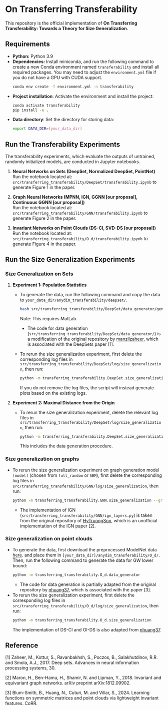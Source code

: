 # On Transferring Transferability
This repository is the official implementation of **On Transferring Transferability: Towards a Theory for Size Generalization**.

## Requirements

* **Python:** Python 3.9
* **Dependencies:** Install miniconda, and run the following command to create a new Conda environment named `transferability` and install all required packages. You may need to adjust the `environment.yml` file if you do not have a GPU with CUDA support.
    ```bash
    conda env create -f environment.yml -n transferability
    ```
* **Project installation**: Activate the environment and install the project:
   ```bash
   conda activate transferability
   pip install -e .
   ```
* **Data directory**: Set the directory for storing data:
   ```bash
   export DATA_DIR=[your_data_dir]
   ```

## Run the Transferability Experiments

The transferability experiments, which evaluate the outputs of untrained, randomly initialized models, are conducted in Jupyter notebooks.

1. **Neural Networks on Sets (DeepSet, Normalized DeepSet, PointNet)**  
   Run the notebook located at:  `src/transferring_transferability/DeepSet/transferability.ipynb`  to generate Figure 1 in the paper.

2. **Graph Neural Networks (MPNN, IGN, GGNN [our proposal], Continuous GGNN [our proposal])**  
   Run the notebook located at:  `src/transferring_transferability/GNN/transferability.ipynb` to generate Figure 2 in the paper.

3. **Invariant Networks on Point Clouds (DS-CI, SVD-DS [our proposal])**  
   Run the notebook located at:  `src/transferring_transferability/O_d/transferability.ipynb` to generate Figure 4 in the paper.

## Run the Size Generalization Experiments

### Size Generalization on Sets

1. **Experiment 1: Population Statistics**
   * To generate the data, run the following command and copy the data to `your_data_dir/anydim_transferability/deepset/`.
     ```bash
     bash src/transferring_transferability/DeepSet/data_generator/generate.sh
     ```
     Note: This requires MatLab. 
      * The code for data generation (`src/transferring_transferability/DeepSet/data_generator/`) is a modification of the original repository by [manzilzaheer](https://github.com/manzilzaheer/DeepSets), which is associated with the DeepSets paper [1].

   * To rerun the size generalization experiment, first delete the corresponding log files in `src/transferring_transferability/DeepSet/log/size_generalization`, then run:
     ```bash
     python -m transferring_transferability.DeepSet.size_generalization_popstats
     ```
     If you do not remove the log files, the script will instead generate plots based on the existing logs.

2. **Experiment 2: Maximal Distance from the Origin**
   * To rerun the size generalization experiment, delete the relevant log files in `src/transferring_transferability/DeepSet/log/size_generalization`, then run:
     ```bash
     python -m transferring_transferability.DeepSet.size_generalization_popstats
     ```
     This includes the data generation procedure.

### **Size generalization on graphs**
* To rerun the size generalization experiment on graph generation model `[model]` (chosen from `full_random` or `SBM`), first delete the corresponding log files in `src/transferring_transferability/GNN/log/size_generalization`, then run:
     ```bash
     python -m transferring_transferability.GNN.size_generalization --graph_model [model]
     ```
   * The implementation of IGN (`src/transferring_transferability/GNN/ign_layers.py`) is taken from the original repository of [HyTruongSon](https://github.com/HyTruongSon/InvariantGraphNetworks-PyTorch), which is an unofficial implementation of the IGN paper [2].
### **Size generalization on point clouds**
* To generate the data, first download the preprocessed ModelNet data [here](https://www.dropbox.com/scl/fi/3rx5fy519xvgbb26rt1ga/ModelNet.zip?rlkey=vkny9ajqqhes7jujxpbiqyf7r&st=tq0j3hwk&dl=0). and place them in `[your_data_dir]/anydim_transferability/O_d/`. Then, run the following command to generate the data for GW lower bound:
   ```bash
   python -m transferring_transferability.O_d.data_generator
   ```
   * The code for data generation is partially adapted from the original repository by [nhuang37](https://github.com/nhuang37/InvariantFeatures), which is associated with the paper [3].
* To rerun the size generalization experiment, first delete the corresponding log files in `src/transferring_transferability/O_d/log/size_generalization`, then run:
   ```bash
   python -m transferring_transferability.O_d.size_generalization
   ```
   The implementation of DS-CI and OI-DS is also adapted from [nhuang37](https://github.com/nhuang37/InvariantFeatures/).

## Reference
[1] Zaheer, M., Kottur, S., Ravanbakhsh, S., Poczos, B., Salakhutdinov, R.R. and Smola, A.J., 2017. Deep sets. Advances in neural information processing systems, 30.

[2] Maron, H., Ben-Hamu, H., Shamir, N. and Lipman, Y., 2018. Invariant and equivariant graph networks. arXiv preprint arXiv:1812.09902.

[3] Blum-Smith, B., Huang, N., Cuturi, M. and Villar, S., 2024. Learning functions on symmetric matrices and point clouds via lightweight invariant features. CoRR.
